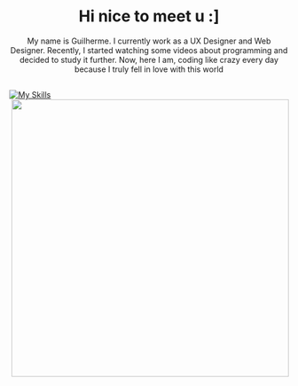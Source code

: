 <h1 align="center">Hi nice to meet u :]</h1>
<p align="center">My name is Guilherme. I currently work as a UX Designer and Web Designer. Recently, I started watching some videos about programming and decided to study it further. Now, here I am, coding like crazy every day because I truly fell in love with this world</p>

  ##
[![My Skills](https://skillicons.dev/icons?i=py,figma,github)](https://skillicons.dev)
<img align="right" src="https://i.imgur.com/leZOdBP.gif" width="500">
  
          
